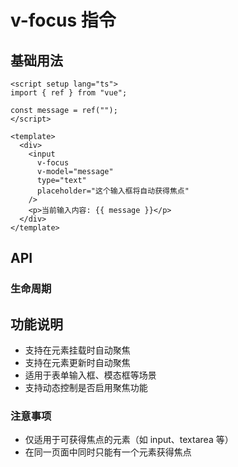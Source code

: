 # v-focus 指令

<script setup>
import FocusDemo from '../.vitepress/components/vFocus/FocusDemo.vue';
import ApiTable from '../.vitepress/components/ApiTable.vue';

const directiveData = [{
  name: 'value',
  description: '是否启用自动聚焦',
  type: 'boolean',
  required: false,
  default: 'true'
}];

const lifecycleData = [{
  name: 'mounted',
  description: '元素被挂载时自动聚焦',
  type: 'hook',
  required: true,
  default: '-'
}, {
  name: 'updated',
  description: '元素更新时自动聚焦',
  type: 'hook',
  required: true,
  default: '-'
}];

const eventData = [{
  name: 'focus',
  description: '元素获得焦点时触发',
  type: 'event',
  required: false,
  default: '-'
}, {
  name: 'blur',
  description: '元素失去焦点时触发',
  type: 'event',
  required: false,
  default: '-'
}];
</script>

## 基础用法

<FocusDemo />

```vue
<script setup lang="ts">
import { ref } from "vue";

const message = ref("");
</script>

<template>
  <div>
    <input
      v-focus
      v-model="message"
      type="text"
      placeholder="这个输入框将自动获得焦点"
    />
    <p>当前输入内容: {{ message }}</p>
  </div>
</template>
```

## API

### 生命周期

<ApiTable :data="lifecycleData" />

## 功能说明

- 支持在元素挂载时自动聚焦
- 支持在元素更新时自动聚焦
- 适用于表单输入框、模态框等场景
- 支持动态控制是否启用聚焦功能

### 注意事项

- 仅适用于可获得焦点的元素（如 input、textarea 等）
- 在同一页面中同时只能有一个元素获得焦点
